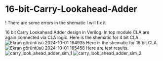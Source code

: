 # 16-bit-Carry-Lookahead-Adder
! There are some errors in the shematic I will fix it

16 bit Carry Lookahead Adder design in Verilog.
In top module CLA are again connected via CLA logic.
Here is the shematic for 4 bit CLA.
![Ekran görüntüsü 2024-10-01 164935](https://github.com/user-attachments/assets/665a08a3-ccc3-43b0-9b63-23a33a1481fc)
Here is the shematic for 16 bit CLA.
![Ekran görüntüsü 2024-10-01 165458](https://github.com/user-attachments/assets/35621c41-1f38-46dc-b31e-9c4634eb9278)
Here are test results.
![carry_look_ahead_adder_sim_1](https://github.com/user-attachments/assets/80ed3a78-90f4-491a-ad27-e1b80c3c83de)
![carry_look_ahead_adder_sim_2](https://github.com/user-attachments/assets/b8dc20e5-5d20-480e-855f-cac598a0ba0c)
